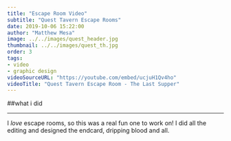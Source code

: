 ```yaml
---
title: "Escape Room Video"
subtitle: "Quest Tavern Escape Rooms"
date: 2019-10-06 15:22:00
author: "Matthew Mesa"
image: ../../images/quest_header.jpg
thumbnail: ../../images/quest_th.jpg
order: 3
tags:
- video
- graphic design
videoSourceURL: "https://youtube.com/embed/ucjuH1Qv4ho"
videoTitle: "Quest Tavern Escape Room - The Last Supper"
---
```


##what i did

***

I *love* escape rooms, so this was a real fun one to work on! I did all the editing and designed the endcard, dripping blood and all.


